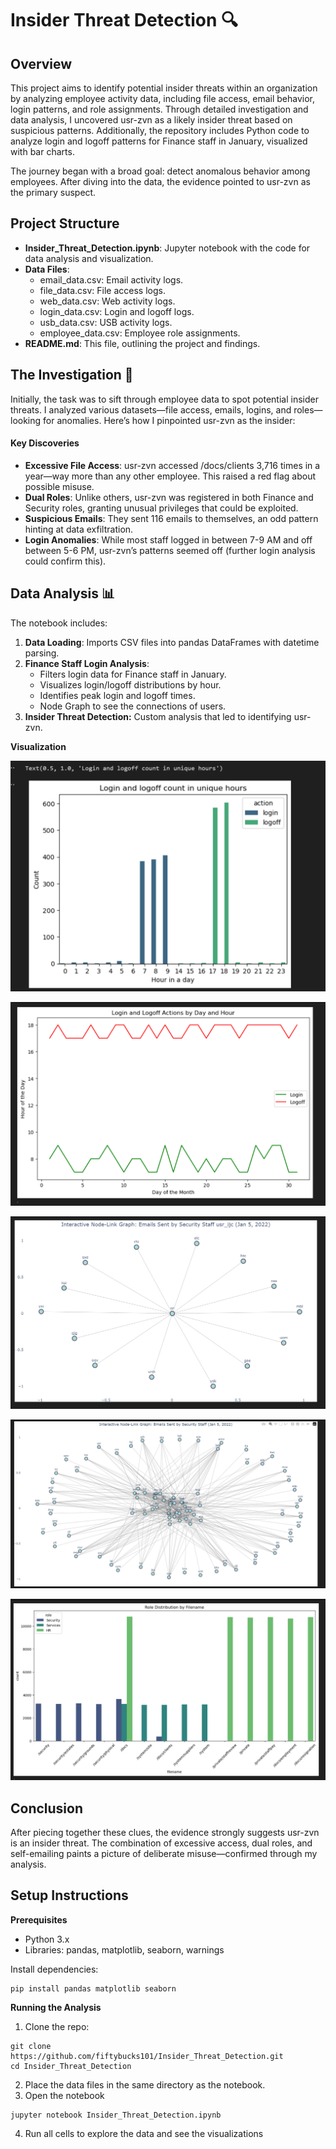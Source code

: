 # Insider Threat Detection 🔍

## Overview

This project aims to identify potential insider threats within an organization by analyzing employee activity data, including file access, email behavior, login patterns, and role assignments. Through detailed investigation and data analysis, I uncovered usr-zvn as a likely insider threat based on suspicious patterns. Additionally, the repository includes Python code to analyze login and logoff patterns for Finance staff in January, visualized with bar charts.

The journey began with a broad goal: detect anomalous behavior among employees. After diving into the data, the evidence pointed to usr-zvn as the primary suspect.

## Project Structure

* **Insider_Threat_Detection.ipynb**: Jupyter notebook with the code for data analysis and visualization.
* **Data Files**:
    * email_data.csv: Email activity logs.
    * file_data.csv: File access logs.
    * web_data.csv: Web activity logs.
    * login_data.csv: Login and logoff logs.
    * usb_data.csv: USB activity logs.
    * employee_data.csv: Employee role assignments.
* **README.md**: This file, outlining the project and findings.

## The Investigation 🎯
Initially, the task was to sift through employee data to spot potential insider threats. I analyzed various datasets—file access, emails, logins, and roles—looking for anomalies. Here’s how I pinpointed usr-zvn as the insider:

#### Key Discoveries
* **Excessive File Access**: usr-zvn accessed /docs/clients 3,716 times in a year—way more than any other employee. This raised a red flag about possible misuse.
* **Dual Roles**: Unlike others, usr-zvn was registered in both Finance and Security roles, granting unusual privileges that could be exploited.
* **Suspicious Emails**: They sent 116 emails to themselves, an odd pattern hinting at data exfiltration.
* **Login Anomalies**: While most staff logged in between 7-9 AM and off between 5-6 PM, usr-zvn’s patterns seemed off (further login analysis could confirm this).

## Data Analysis 📊

The notebook includes:

1. **Data Loading**: Imports CSV files into pandas DataFrames with datetime parsing.
2. **Finance Staff Login Analysis**:
    * Filters login data for Finance staff in January.
    * Visualizes login/logoff distributions by hour.
    * Identifies peak login and logoff times.
    * Node Graph to see the connections of users.
3. **Insider Threat Detection:** Custom analysis that led to identifying usr-zvn.

**Visualization**

![alt text](Images\image.png)

![alt text](Images\image-1.png)

![alt text](Images\image-2.png)

![alt text](Images\image-3.png)

![alt text](Images\image-4.png)


## Conclusion
After piecing together these clues, the evidence strongly suggests usr-zvn is an insider threat. The combination of excessive access, dual roles, and self-emailing paints a picture of deliberate misuse—confirmed through my analysis.

## Setup Instructions
**Prerequisites**
* Python 3.x
* Libraries: pandas, matplotlib, seaborn, warnings

Install dependencies:
``` 
pip install pandas matplotlib seaborn
```

**Running the Analysis**
1. Clone the repo:
```
git clone https://github.com/fiftybucks101/Insider_Threat_Detection.git
cd Insider_Threat_Detection
```
2. Place the data files in the same directory as the notebook.
3. Open the notebook
```
jupyter notebook Insider_Threat_Detection.ipynb
```
4. Run all cells to explore the data and see the visualizations


